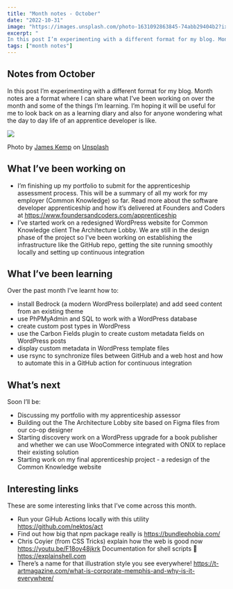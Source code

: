 ```yaml
---
title: "Month notes - October"
date: "2022-10-31"
image: "https://images.unsplash.com/photo-1631092863845-74abb29404b2?ixlib=rb-4.0.3&ixid=MnwxMjA3fDB8MHxwaG90by1wYWdlfHx8fGVufDB8fHx8&auto=format&fit=crop&w=2671&q=80"
excerpt: "
In this post I’m experimenting with a different format for my blog. Month notes are a format where I can share what I’ve been working on over the month and some of the things I’m learning."
tags: ["month notes"]
---
```


<article>

<h1> Notes from October </h1>

In this post I’m experimenting with a different format for my blog. Month notes are a format where I can share what I’ve been working on over the month and some of the things I’m learning.
I’m hoping it will be useful for me to look back on as a learning diary and also for anyone wondering what the day to day life of an apprentice developer is like.

![](https://images.unsplash.com/photo-1631092863845-74abb29404b2?ixlib=rb-4.0.3&ixid=MnwxMjA3fDB8MHxwaG90by1wYWdlfHx8fGVufDB8fHx8&auto=format&fit=crop&w=2671&q=80)

Photo by <a href="https://unsplash.com/@jckemp?utm_source=unsplash&utm_medium=referral&utm_content=creditCopyText">James Kemp</a> on <a href="https://unsplash.com/s/photos/october-software-development?utm_source=unsplash&utm_medium=referral&utm_content=creditCopyText">Unsplash</a>

<h2> What I’ve been working on </h2>

- I’m finishing up my portfolio to submit for the apprenticeship assessment process. This will be a summary of all my work for my employer (Common Knowledge) so far. Read more about the software developer apprenticeship and how it’s delivered at Founders and Coders at https://www.foundersandcoders.com/apprenticeship
- I’ve started work on a redesigned WordPress website for Common Knowledge client The Architecture Lobby. We are still in the design phase of the project so I’ve been working on establishing the infrastructure like the GitHub repo, getting the site running smoothly locally and setting up continuous integration

<h2> What I’ve been learning </h2>

Over the past month I’ve learnt how to:

- install Bedrock (a modern WordPress boilerplate) and add seed content from an existing theme
- use PhPMyAdmin and SQL to work with a WordPress database
- create custom post types in WordPress
- use the Carbon Fields plugin to create custom metadata fields on WordPress posts
- display custom metadata in WordPress template files
- use rsync to synchronize files between GitHub and a web host and how to automate this in a GitHub action for continuous integration

<h2> What’s next </h2>

Soon I’ll be:

- Discussing my portfolio with my apprenticeship assessor
- Building out the The Architecture Lobby site based on Figma files from our co-op designer
- Starting discovery work on a WordPress upgrade for a book publisher and whether we can use WooCommerce integrated with ONIX to replace their existing solution
- Starting work on my final apprenticeship project - a redesign of the Common Knowledge website

<h2> Interesting links </h2>

These are some interesting links that I’ve come across this month.

- Run your GiHub Actions locally with this utility https://github.com/nektos/act
- Find out how big that npm package really is https://bundlephobia.com/
- Chris Coyier (from CSS Tricks) explain how the web is good now https://youtu.be/F18oy48jkrk
  Documentation for shell scripts 🐚 https://explainshell.com
- There’s a name for that illustration style you see everywhere! https://t-artmagazine.com/what-is-corporate-memphis-and-why-is-it-everywhere/
</article>
